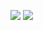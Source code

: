 <a href="https://www.instagram.com/55._.yong/" target="_blank"><img src="https://img.shields.io/badge/55._.yong-E4405F?style=flat-square&logo=instagram&logoColor=FFFFFF"/></a>
<img src="https://img.shields.io/badge/rmdir@kakao.com-FFCD00?style=flat-square&logo=kakao&logoColor=000000"/>
